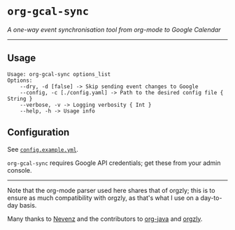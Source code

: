 # `org-gcal-sync`
*A one-way event synchronisation tool from org-mode to Google Calendar*

---

## Usage
```
Usage: org-gcal-sync options_list
Options:
    --dry, -d [false] -> Skip sending event changes to Google
    --config, -c [./config.yaml] -> Path to the desired config file { String }
    --verbose, -v -> Logging verbosity { Int }
    --help, -h -> Usage info
```

## Configuration
See [`config.example.yml`](./config.example.yml).

`org-gcal-sync` requires Google API credentials; get these from your admin console.

---

Note that the org-mode parser used here shares that of orgzly; this is to ensure as
much compatibility with orgzly, as that's what I use on a day-to-day basis.


Many thanks to [Nevenz](https://github.com/nevenz) and the contributors to
[org-java](https://github.com/orgzly/org-java) and
[orgzly](https://github.com/orgzly/orgzly-android).